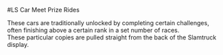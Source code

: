 #LS Car Meet Prize Rides

These cars are traditionally unlocked by completing certain challenges, often finishing above a certain rank in a set number of races.  
These particular copies are pulled straight from the back of the Slamtruck display.

